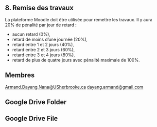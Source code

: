 ## 8.	Remise des travaux
La plateforme Moodle doit être utilisée pour remettre les travaux.
Il y aura 20% de pénalité par jour de retard :
* aucun retard (0%),
* retard de moins d’une journée (20%),
* retard entre 1 et 2 jours (40%),
* retard entre 2 et 3 jours (60%),
* retard entre 3 et 4 jours (80%),
* retard de plus de quatre jours avec pénalité maximale de 100%.

## Membres

Armand.Dayang.Nana@USherbrooke.ca
dayang.armand@gmail.com


## Google Drive Folder


## Google Drive File


